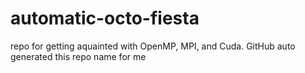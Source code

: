 # automatic-octo-fiesta
repo for getting aquainted with OpenMP, MPI, and Cuda. GitHub auto generated this repo name for me
